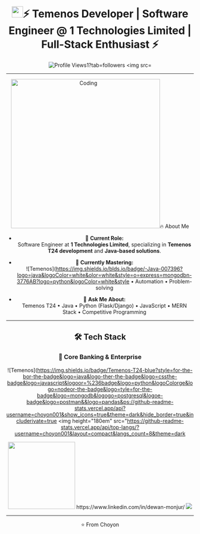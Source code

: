 <h1 align="center">
  <img src="https://media.giphy.com/media/hvRJCLFzcasrR4ia7z/giphy.gif" width="30njur Elahi Choyon!
  <img src="https://media.giphy.com/media/HwBlFQZFcAoUcPHZdX/giphy.gif" width="30pxer">⚡ Temenos Developer | Software Engineer @ 1 Technologies Limited | Full-Stack Enthusiast ⚡</h3>

<p align="center">
  <img src="https://komarev.com/ghpvc/?username=choyon001&label=Profile%20views&color=0e75b6&style=flat" alt="Profile Views1?tab=followers
    <img src="https://img.shields.io/github/followers/choyon001?label=Follow&al
  </a>
</p>

---

<div align="center">
  <img alt="Coding" width="400" src="https://raw.githubusercontent.com/rahuldkjain/github-profile-readme-generator>

## 🔥 About Me

- 💼 **Current Role:**  
  Software Engineer at **1 Technologies Limited**, specializing in **Temenos T24 development** and **Java-based solutions**.

- 🌱 **Currently Mastering:**  
  ![Temenos](https://img.shields.io/blds.io/badge/-Java-007396?logo=java&logoColor=white&olor=white&style=o=express=mongodbn-3776AB?logo=python&logoColor=white&style • Automation • Problem-solving

- 💬 **Ask Me About:**  
  Temenos T24 • Java • Python (Flask/Django) • JavaScript • MERN Stack • Competitive Programming

---

## 🛠️ Tech Stack

### 🔹 Core Banking & Enterprise
![Temenos](https://img.shields.io/badge/Temenos-T24-blue?style=for-the-bor-the-badge&logo=java&logo-ther-the-badge&logo=cssthe-badge&logo=javascript&logoor=%236badge&logo=python&logoColorge&logo=nodeor-the-badge&logo=tyle=for-the-badge&logo=mongodb&logogo=postgresql&logoe-badge&logo=postman&&logo=pandas&ps://github-readme-stats.vercel.app/api?username=choyon001&show_icons=true&theme=dark&hide_border=true&includerivate=true
  <img height="180em" src="https://github-readme-stats.vercel.app/api/top-langs/?username=choyon001&layout=compact&langs_count=8&theme=dark
<div align="center">
  <img height="180em" src="https://streak-stats.demolab.com?user=choyon001&theme=dark&hide_border=truect With Me

<p align="center">
  https://www.linkedin.com/in/dewan-monjur/
    <img src="https://img.shields.io/badge/LinkedIn-0077B5?style=for-the-badge&logo=linkedin&logoe
  </a>
  https://kaggle.com/choyon001
    <img src="https://img.shields.io/badge/Kaggle-20BEFF?style=for-the-badge&logo=Kaggle&logoColor=white" alt://codeforces.com/profile/choyon001
    <img src="https://img.shields.io/badge/Codeforces-1F8ACB?style=for-the-badge&logo=codeforces&logoe
  </a>
  https://www.leetcode.com/choyon001
    <img src="https://img.shields.io/badge/-LeetCode-FFA116?style=for-the-badge&logo=LeetCode&logoColor/a>
</p>

---

⭐️ From Choyon
